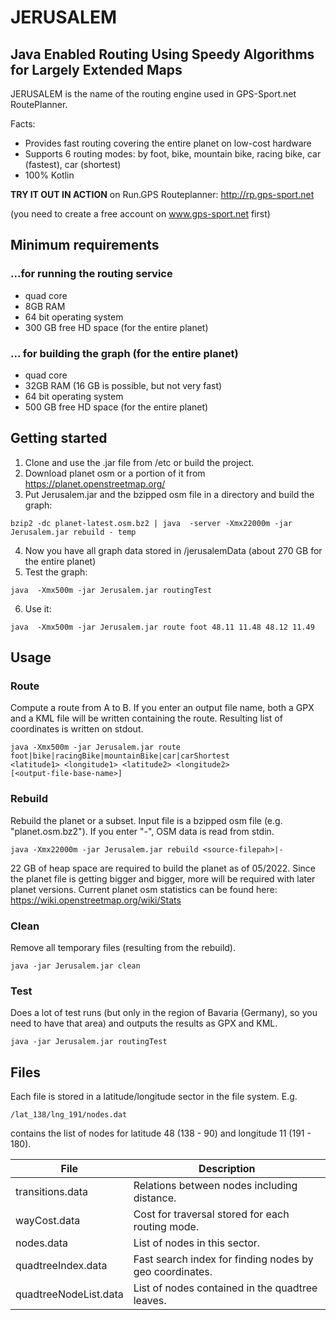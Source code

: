 # JERUSALEM

## Java Enabled Routing Using Speedy Algorithms for Largely Extended Maps 

JERUSALEM is the name of the routing engine used in GPS-Sport.net RoutePlanner.

Facts:

* Provides fast routing covering the entire planet on low-cost hardware
* Supports 6 routing modes: by foot, bike, mountain bike, racing bike, car (fastest), car (shortest)
* 100% Kotlin

**TRY IT OUT IN ACTION** on Run.GPS Routeplanner: <http://rp.gps-sport.net>

(you need to create a free account on www.gps-sport.net first)

## Minimum requirements 
### ...for running the routing service 

* quad core
* 8GB RAM
* 64 bit operating system
* 300 GB free HD space (for the entire planet)

### ... for building the graph (for the entire planet)

* quad core
* 32GB RAM (16 GB is possible, but not very fast)
* 64 bit operating system
* 500 GB free HD space (for the entire planet)

## Getting started

1. Clone and use the .jar file from /etc or build the project.
2. Download planet osm or a portion of it from https://planet.openstreetmap.org/
3. Put Jerusalem.jar and the bzipped osm file in a directory and build the graph:
```
bzip2 -dc planet-latest.osm.bz2 | java  -server -Xmx22000m -jar Jerusalem.jar rebuild - temp
```
4. Now you have all graph data stored in /jerusalemData (about 270 GB for the entire planet)
5. Test the graph:
```
java  -Xmx500m -jar Jerusalem.jar routingTest
```
6. Use it:
```
java  -Xmx500m -jar Jerusalem.jar route foot 48.11 11.48 48.12 11.49
```

## Usage

### Route

Compute a route from A to B. If you enter an output file name, both a GPX and a KML file will be written containing the route. Resulting list of coordinates is written on stdout.

````
java -Xmx500m -jar Jerusalem.jar route 
foot|bike|racingBike|mountainBike|car|carShortest 
<latitude1> <longitude1> <latitude2> <longitude2> 
[<output-file-base-name>]
````

### Rebuild

Rebuild the planet or a subset. Input file is a bzipped osm file (e.g. "planet.osm.bz2"). If you enter "-", OSM data is read from stdin.

```
java -Xmx22000m -jar Jerusalem.jar rebuild <source-filepah>|- 
```

22 GB of heap space are required to build the planet as of 05/2022. Since the planet file is getting bigger and bigger, more will be required with later planet versions. Current planet osm statistics can be found here: https://wiki.openstreetmap.org/wiki/Stats

### Clean

Remove all temporary files (resulting from the rebuild).

```
java -jar Jerusalem.jar clean
```

### Test

Does a lot of test runs (but only in the region of Bavaria (Germany), so you need to have that area) and outputs the results as GPX and KML.

```
java -jar Jerusalem.jar routingTest
```

## Files

Each file is stored in a latitude/longitude sector in the file system.
E.g. 

```
/lat_138/lng_191/nodes.dat
```

contains the list of nodes for latitude 48 (138 - 90) and longitude 11 (191 - 180).

| File                  | Description                                             |
|-----------------------|---------------------------------------------------------|
| transitions.data      | Relations between nodes including distance.             |
| wayCost.data          | Cost for traversal stored for each routing mode.        |
| nodes.data            | List of nodes in this sector.                           |
| quadtreeIndex.data    | Fast search index for finding nodes by geo coordinates. |
| quadtreeNodeList.data | List of nodes contained in the quadtree leaves.         |



